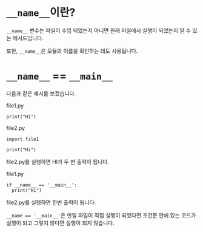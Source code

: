 # `__name__`이란?
`__name__` 변수는 파일이 수입 되었는지 아니면 원래 파일에서 실행이 되었는지 알 수 있는 메서드입니다.

또한, `__name__`은 모듈의 이름을 확인하는 데도 사용됩니다.

# `__name__` == `__main__`
다음과 같은 예시를 보겠습니다.

file1.py
```
print("Hi")
```

file2.py
```
import file1

print("Hi")
```

file2.py를 실행하면 HI가 두 번 출력이 됩니다.

file1.py
```
if __name__ == '__main__':
  print("Hi")
```

file2.py를 실행하면 한번 출력이 됩니다.

`__name == '__main__'`은 만일 파일이 직접 실행이 되었다면 조건문 안에 있는 코드가 실행이 되고 그렇지 않다면 실행이 되지 않습니다.
